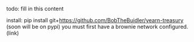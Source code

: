 todo: fill in this content

install: pip install git+https://github.com/BobTheBuidler/yearn-treasury (soon will be on pypi)
you must first have a brownie network configured. (link)

